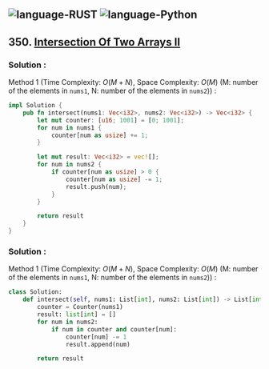 ![language-RUST](https://img.shields.io/badge/RUST-8d4004?style=for-the-badge&logo=RUST)
![language-Python](https://img.shields.io/badge/Python-ffd43b?style=for-the-badge&logo=PYTHON)
---

## 350. [Intersection Of Two Arrays II](https://leetcode.com/problems/intersection-of-two-arrays-ii)

### Solution :

Method 1 (Time Complexity: $O(M+N)$, Space Complexity: $O(M)$ (M: number of the elements in `nums1`, N: number of the elements in `nums2`)) :
```rust
impl Solution {
    pub fn intersect(nums1: Vec<i32>, nums2: Vec<i32>) -> Vec<i32> {
        let mut counter: [u16; 1001] = [0; 1001];
        for num in nums1 {
            counter[num as usize] += 1;
        }

        let mut result: Vec<i32> = vec![];
        for num in nums2 {
            if counter[num as usize] > 0 {
                counter[num as usize] -= 1;
                result.push(num);
            }
        }

        return result
    }
}
```

### Solution :

Method 1 (Time Complexity: $O(M+N)$, Space Complexity: $O(M)$ (M: number of the elements in `nums1`, N: number of the elements in `nums2`)) :
```python
class Solution:
    def intersect(self, nums1: List[int], nums2: List[int]) -> List[int]:
        counter = Counter(nums1)
        result: list[int] = []
        for num in nums2:
            if num in counter and counter[num]:
                counter[num] -= 1
                result.append(num)

        return result
```
